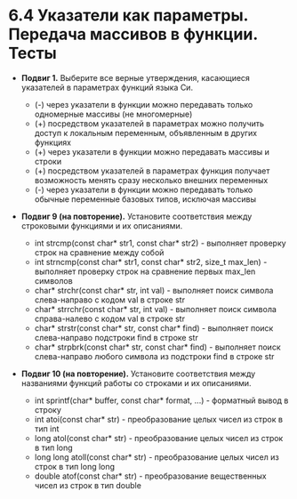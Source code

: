 # 6.4 Указатели как параметры. Передача массивов в функции. Тесты

* **Подвиг 1.** Выберите все верные утверждения, касающиеся указателей в параметрах функций языка Си.
  * (-) через указатели в функции можно передавать только одномерные массивы (не многомерные)
  * (+) посредством указателей в параметрах можно получить доступ к локальным переменным, объявленным в других функциях
  * (+) через указатели в функции можно передавать массивы и строки
  * (+) посредством указателей в параметрах функция получает возможность менять сразу несколько внешних переменных
  * (-) через указатели в функции можно передавать только обычные переменные базовых типов, исключая массивы

* **Подвиг 9 (на повторение).** Установите соответствия между строковыми функциями и их описаниями.
  * int strcmp(const char* str1, const char* str2) - выполняет проверку строк на сравнение между собой
  * int strncmp(const char* str1, const char* str2, size_t max_len) - выполняет проверку строк на сравнение первых max_len символов
  * char* strchr(const char* str, int val) - выполняет поиск символа слева-направо с кодом val в строке str
  * char* strrchr(const char* str, int val) - выполняет поиск символа справа-налево с кодом val в строке str
  * char* strstr(const char* str, const char* find) - выполняет поиск слева-направо подстроки find в строке str
  * char* strpbrk(const char* str, const char* find) - выполняет поиск слева-направо любого символа из подстроки find в строке str

* **Подвиг 10 (на повторение).** Установите соответствия между названиями функций работы со строками и их описаниями.
  * int sprintf(char* buffer, const char* format, ...) - форматный вывод в строку
  * int atoi(const char* str) - преобразование целых чисел из строк в тип int
  * long atol(const char* str) - преобразование целых чисел из строк в тип long
  * long long atoll(const char* str) - преобразование целых чисел из строк в тип long long
  * double atof(const char* str) - преобразование вещественных чисел из строк в тип double